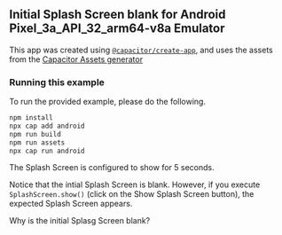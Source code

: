 ## Initial Splash Screen blank for Android Pixel_3a_API_32_arm64-v8a Emulator

This app was created using [`@capacitor/create-app`](https://github.com/ionic-team/create-capacitor-app),
and uses the assets from the [Capacitor Assets generator](https://github.com/ionic-team/capacitor-assets/tree/main/test/fixtures/app/assets)

### Running this example

To run the provided example, please do the following.

```bash
npm install
npx cap add android
npm run build
npm run assets
npx cap run android
```

The Splash Screen is configured to show for 5 seconds.

Notice that the intial Splash Screen is blank.
However, if you execute `SplashScreen.show()` (click on the Show Splash Screen button), the expected Splash Screen appears.

Why is the initial Splasg Screen blank?

